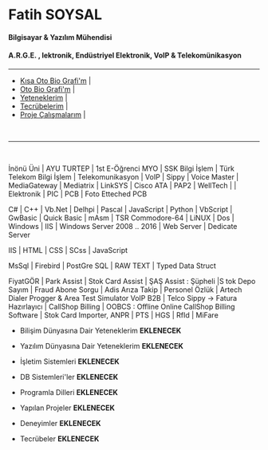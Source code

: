 # **Fatih SOYSAL**

#### Bilgisayar & Yazılım Mühendisi

#### A.R.G.E. , lektronik, Endüstriyel Elektronik, VoIP & Telekomünikasyon

---

- [Kısa Oto Bio Grafi'm](https://github.com/fsoysall/fsoysall/blob/main/) |
- [Oto Bio Grafi'm](https://github.com/fsoysall/fsoysall/blob/main/About-Me-DETAILED.md) |
- [Yeteneklerim](https://github.com/fsoysall/fsoysall/blob/main/My-Abilities.md) |
- [Tecrübelerim](https://github.com/fsoysall/fsoysall/blob/main/) |
- [Proje Çalışmalarım](https://github.com/fsoysall/fsoysall/blob/main/My-Over-Workeds.md) |

<br>

---

<br>

 İnönü Üni | AYU TURTEP  | 1st E-Öğrenci  MYO  |  SSK  Bilgi İşlem | Türk Telekom Bilgi İşlem
 | Telekomunikasyon | VoIP | Sippy | Voice Master | MediaGateway | Mediatrix | LinkSYS | Cisco ATA  |  PAP2  | WellTech |
 | Elektronik | PIC  | PCB | Foto Etteched PCB 

C# | C++ | Vb.Net | Delhpi | Pascal | JavaScript | Python | VbScript | GwBasic |  Quick Basic  | mAsm | TSR 
Commodore-64 | LiNUX | Dos | Windows | IIS | Windows Server 2008 .. 2016 | Web Server |
Dedicate Server

IIS | HTML | CSS | SCss | JavaScript 

MsSql | Firebird | PostGre SQL | RAW TEXT | Typed Data Struct

FiyatGÖR | Park Assist |  Stok Card Assist  |  ŞAŞ Assist : Şüpheli |S tok Depo Sayım | Fraud Abone Sorgu | Adis Arıza Takip |  Personel Özlük | Artech Dialer Progger & Area Test Simulator VoIP B2B | Telco Sippy -> Fatura Hazırlayıcı |
CallShop Billing | OOBCS : Offline Online CallShop Billing Software | Stok Card Importer, 
ANPR | PTS | HGS | RfId | MiFare


- Bilişim Dünyasına Dair Yeteneklerim **EKLENECEK**
- Yazılım Dünyasına Dair Yeteneklerim **EKLENECEK**
- İşletim Sistemleri **EKLENECEK**
- DB Sistemleri'ler **EKLENECEK**
- Programla Dilleri **EKLENECEK**

- Yapılan Projeler **EKLENECEK**
- Deneyimler **EKLENECEK**
- Tecrübeler **EKLENECEK**
